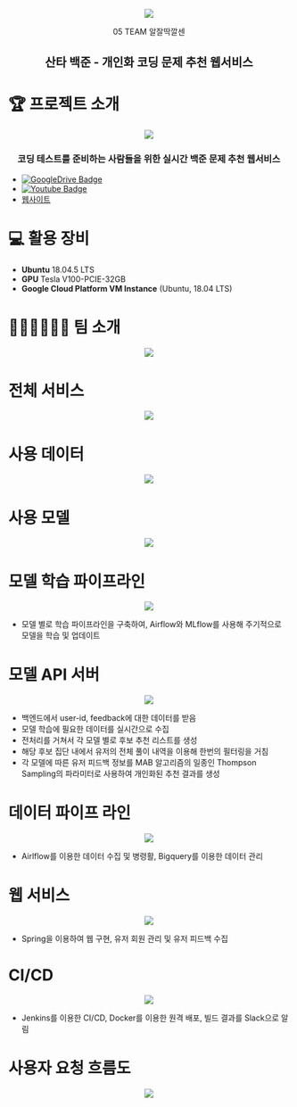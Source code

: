 
<p align="center"><img src="https://user-images.githubusercontent.com/65529313/163712073-7d2dcd09-4c1f-4bab-935f-42de292300bb.png" /></p>

<div align="center">
05 TEAM 알잘딱깔센 <br/>
  
## 산타 백준 - 개인화 코딩 문제 추천 웹서비스
  
</div>

# 🏆️ 프로젝트 소개

<p align="center"><img src="https://user-images.githubusercontent.com/65529313/173233157-8f7d9220-0fc3-46ef-803d-07226ca10742.png" /></p>

<div align="center">

### 코딩 테스트를 준비하는 사람들을 위한 실시간 백준 문제 추천 웹서비스
  
</div>

* [![GoogleDrive Badge](https://img.shields.io/badge/REPORT-405263?style=flat-square&logo=Quip&link=https://drive.google.com/file/d/1VnYsB8k4Fxu6UFhAxuTi4m01BjoH2uwS/view?usp=sharing)](https://github.com/boostcampaitech3/final-project-level3-recsys-05/blob/main/RecSys_5%EC%A1%B0_%EC%82%B0%ED%83%80%EB%B0%B1%EC%A4%80_%EB%B0%9C%ED%91%9C%EC%9E%90%EB%A3%8C.pdf)
* [![Youtube Badge](https://img.shields.io/badge/Youtube-ff0000?style=flat-square&logo=youtube&link=https://youtu.be/KPS1sD_lcMc)](https://www.youtube.com/watch?v=9IH-vjs3syI)
* [웹사이트](http://34.64.132.163:8888/)

# 💻 활용 장비
- **Ubuntu** 18.04.5 LTS
- **GPU** Tesla V100-PCIE-32GB
- **Google Cloud Platform VM Instance** (Ubuntu, 18.04 LTS)

# 🙋🏻‍♂️🙋🏻‍♀️ 팀 소개
<p align="center"><img src="https://user-images.githubusercontent.com/65529313/173233642-70776e4b-a8e2-4e1e-8c55-c6f020f738d3.png" /></p>

# 전체 서비스
<p align="center"><img src="https://user-images.githubusercontent.com/65529313/173233367-f1406c60-0728-4e55-9abe-fcfb9977d45e.png" /></p>

# 사용 데이터
<p align="center"><img src="https://user-images.githubusercontent.com/65529313/173243242-dc1b776a-1e5f-4eac-9885-df1d777c8ce8.png" /></p>

# 사용 모델
<p align="center"><img src="https://user-images.githubusercontent.com/65529313/173233404-0ec09518-daea-4983-872d-d386c1bc1d92.png" /></p>

# 모델 학습 파이프라인
<p align="center"><img src="https://user-images.githubusercontent.com/65529313/173233413-1682d0d3-17eb-4b34-9df5-61301aabed18.png" /></p>

- 모델 별로 학습 파이프라인을 구축하여, Airflow와 MLflow를 사용해 주기적으로 모델을 학습 및 업데이트

# 모델 API 서버
<p align="center"><img src="https://user-images.githubusercontent.com/65529313/173233420-59c10b85-f733-414d-9821-68907f299697.png" /></p>

- 백엔드에서 user-id, feedback에 대한 데이터를 받음
- 모델 학습에 필요한 데이터를 실시간으로 수집
- 전처리를 거쳐서 각 모델 별로 후보 추천 리스트를 생성
- 해당 후보 집단 내에서 유저의 전체 풀이 내역을 이용해 한번의 필터링을 거침
- 각 모델에 따른 유저 피드백 정보를 MAB 알고리즘의 일종인 Thompson Sampling의 파라미터로 사용하여 개인화된 추천 결과를 생성

# 데이터 파이프 라인
<p align="center"><img src="https://user-images.githubusercontent.com/65529313/173233425-8c8be488-e0f2-4811-809b-d4febb7f5f36.png" /></p>

- Airlflow를 이용한 데이터 수집 및 병령활, Bigquery를 이용한 데이터 관리

# 웹 서비스
<p align="center"><img src="https://user-images.githubusercontent.com/65529313/173233433-8381b22a-d735-4131-b2bf-c93c786d31ad.png" /></p>

- Spring을 이용하여 웹 구현, 유저 회원 관리 및 유저 피드백 수집

# CI/CD
<p align="center"><img src="https://user-images.githubusercontent.com/65529313/173233439-a139d874-05b3-4d06-b8dc-545525e8ca93.png" /></p>

- Jenkins를 이용한 CI/CD, Docker를 이용한 원격 배포, 빌드 결과를 Slack으로 알림

# 사용자 요청 흐름도
<p align="center"><img src="https://user-images.githubusercontent.com/65529313/173233456-aac88eee-8bc2-41a1-b639-d96a72a7b466.png" /></p>

